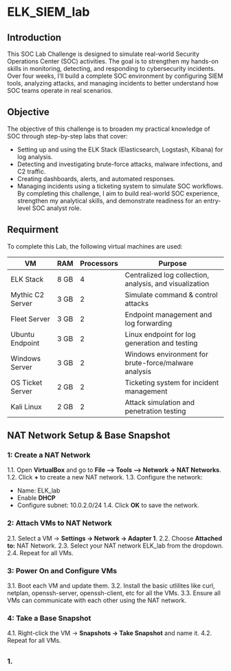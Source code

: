 # ELK_SIEM_lab

## Introduction
This SOC Lab Challenge is designed to simulate real-world Security Operations Center (SOC) activities. The goal is to strengthen my hands-on skills in monitoring, detecting, and responding to cybersecurity incidents. Over four weeks, I’ll build a complete SOC environment by configuring SIEM tools, analyzing attacks, and managing incidents to better understand how SOC teams operate in real scenarios.

## Objective
The objective of this challenge is to broaden my practical knowledge of SOC through step-by-step labs that cover:
* Setting up and using the ELK Stack (Elasticsearch, Logstash, Kibana) for log analysis.
* Detecting and investigating brute-force attacks, malware infections, and C2 traffic.
* Creating dashboards, alerts, and automated responses.
* Managing incidents using a ticketing system to simulate SOC workflows.
By completing this challenge, I aim to build real-world SOC experience, strengthen my analytical skills, and demonstrate readiness for an entry-level SOC analyst role.

## Requirment
To complete this Lab, the following virtual machines are used:

| VM                      | RAM   | Processors| Purpose        |
|-------------------------|-------|-----------|----------------|
| ELK Stack               | 8 GB  | 4    | Centralized log collection, analysis, and visualization |
| Mythic C2 Server        | 3 GB  | 2    | Simulate command & control attacks               |
| Fleet Server            | 3 GB  | 2    | Endpoint management and log forwarding           |
| Ubuntu Endpoint         | 3 GB  | 2    | Linux endpoint for log generation and testing    |
| Windows Server          | 3 GB  | 2    | Windows environment for brute-force/malware analysis |
| OS Ticket Server        | 2 GB  | 2    | Ticketing system for incident management         |
| Kali Linux              | 2 GB  | 2    | Attack simulation and penetration testing        |


## NAT Network Setup & Base Snapshot

### 1: Create a NAT Network
1.1. Open **VirtualBox** and go to **File --> Tools --> Network → NAT Networks**.
1.2. Click **+** to create a new NAT network.
1.3. Configure the network:
   - Name: ELK_lab
   - Enable **DHCP**
   - Configure subnet: 10.0.2.0/24
1.4. Click **OK** to save the network.

### 2: Attach VMs to NAT Network
2.1. Select a VM → **Settings → Network → Adapter 1**.
2.2. Choose **Attached to:** NAT Network.
2.3. Select your NAT network ELK_lab from the dropdown.
2.4. Repeat for all VMs.

### 3: Power On and Configure VMs
3.1. Boot each VM and update them.
3.2. Install the basic utlilites like curl, netplan, openssh-server, openssh-client, etc for all the VMs.
3.3. Ensure all VMs can communicate with each other using the NAT network.

### 4: Take a Base Snapshot
4.1. Right-click the VM → **Snapshots → Take Snapshot** and name it.
4.2. Repeat for all VMs.

## 

### 1. 
